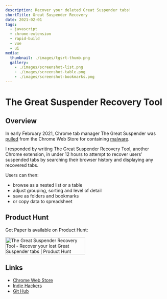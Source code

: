 ```yaml
---
description: Recover your deleted Great Suspender tabs!
shortTitle: Great Suspender Recovery
date: 2021-02-01
tags:
  - javascript
  - chrome-extension
  - rapid-build
  - vue
  - ui
media:
  thumbnail: ./images/tgsrt-thumb.png
  gallery:
    - ./images/screenshot-list.png
    - ./images/screenshot-table.png
    - ./images/screenshot-bookmarks.png
---
```


# The Great Suspender Recovery Tool

## Overview

In early February 2021, Chrome tab manager The Great Suspender was [pulled](http://theverge.com/2021/2/4/22266798/chrome-blocks-the-great-suspender-disabled-malware-tab-recovery) from the Chrome Web Store for containing [malware](https://github.com/greatsuspender/thegreatsuspender/issues/1263).

I responded by writing The Great Suspender Recovery Tool, another Chrome extension, in under 12 hours to attempt to recover users' suspended tabs by searching their browser history and displaying any recovered tabs.

Users can then:

- browse as a nested list or a table
- adjust grouping, sorting and level of detail
- save as folders and bookmarks
- or copy data to spreadsheet

## Product Hunt

Got Paper is available on Product Hunt:

<a href="http://producthunt.com/posts/the-great-suspender-recovery-tool?utm_source=badge-featured&utm_medium=badge&utm_souce=badge-the-great-suspender-recovery-tool" target="_blank"><img src="https://api.producthunt.com/widgets/embed-image/v1/featured.svg?post_id=283498" alt="The Great Suspender Recovery Tool - Recover your lost Great Suspender tabs | Product Hunt" style="width: 250px; height: 54px;" width="250" height="54" /></a>


## Links

- [Chrome Web Store](https://chrome.google.com/webstore/detail/the-great-suspender-recov/ainlmpkfinfbbgdpimmldfdgpenmclmk)
- [Indie Hackers](http://indiehackers.com/product/the-great-suspender-recovery-tool)
- [Git Hub](https://github.com/davestewart/great-suspender-recovery-tool)

